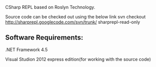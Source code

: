 CSharp REPL based on Roslyn Technology.


Source code can be checked out using the below link svn checkout http://sharprepl.googlecode.com/svn/trunk/ sharprepl-read-only

Software Requirements:
----------------------

.NET Framework 4.5

Visual Studion 2012 express edition(for working with the source code)